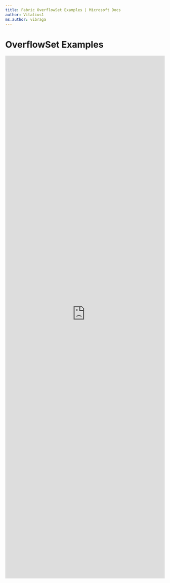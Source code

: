 ```yaml
---
title: Fabric OverflowSet Examples | Microsoft Docs
author: Vitalius1
ms.author: vibraga
---
```


# OverflowSet Examples

<iframe 
    title='OverflowSet Examples'
    src='https://fabricweb.z5.web.core.windows.net/pr-deploy-site/refs/heads/master/fabric-website-resources/dist/index.html#/examples/overflowset?docsExample=true'
    frameborder='no'
    height='1650'
    style='width: 100%;'
>